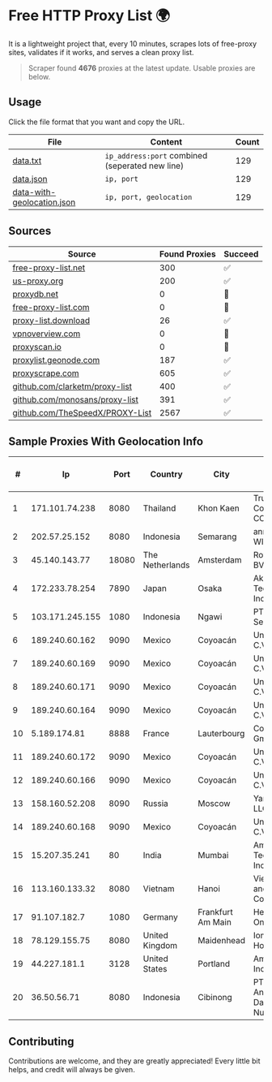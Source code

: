 
# Free HTTP Proxy List 🌍

It is a lightweight project that, every 10 minutes, scrapes lots of free-proxy sites, validates if it works, and serves a clean proxy list.


> Scraper found **4676** proxies at the latest update. Usable proxies are below.

## Usage

Click the file format that you want and copy the URL.


|File|Content|Count|
|----|-------|-----|
|[data.txt](https://raw.githubusercontent.com/themiralay/Proxy-List-World/master/data.txt)|`ip_address:port` combined (seperated new line)|129|
|[data.json](https://raw.githubusercontent.com/themiralay/Proxy-List-World/master/data.json)|`ip, port`|129|
|[data-with-geolocation.json](https://raw.githubusercontent.com/themiralay/Proxy-List-World/master/data-with-geolocation.json)|`ip, port, geolocation`|129|

## Sources

|Source|Found Proxies|Succeed|
|------|-------------|-------|
|[free-proxy-list.net](https://free-proxy-list.net)|300|✅|
|[us-proxy.org](https://www.us-proxy.org)|200|✅|
|[proxydb.net](http://proxydb.net)|0|🚫|
|[free-proxy-list.com](https://free-proxy-list.com/?page=&port=&type%5B%5D=http&type%5B%5D=https&up_time=0&search=Search)|0|🚫|
|[proxy-list.download](https://www.proxy-list.download/HTTP)|26|✅|
|[vpnoverview.com](https://vpnoverview.com/privacy/anonymous-browsing/free-proxy-servers)|0|🚫|
|[proxyscan.io](https://www.proxyscan.io)|0|🚫|
|[proxylist.geonode.com](https://proxylist.geonode.com/api/proxy-list?limit=300&page=1&sort_by=lastChecked&sort_type=desc&protocols=http,https)|187|✅|
|[proxyscrape.com](https://api.proxyscrape.com/v2/?request=displayproxies&protocol=http&timeout=10000&country=all&ssl=all&anonymity=all)|605|✅|
|[github.com/clarketm/proxy-list](https://raw.githubusercontent.com/clarketm/proxy-list/master/proxy-list-raw.txt)|400|✅|
|[github.com/monosans/proxy-list](https://raw.githubusercontent.com/monosans/proxy-list/main/proxies/http.txt)|391|✅|
|[github.com/TheSpeedX/PROXY-List](https://raw.githubusercontent.com/TheSpeedX/PROXY-List/master/http.txt)|2567|✅|


## Sample Proxies With Geolocation Info

|#|Ip|Port|Country|City|Internet Service Provider|
|-|--|----|-------|----|-------------------------|
|1|171.101.74.238|8080|Thailand|Khon Kaen|True Internet Corporation CO. Ltd.|
|2|202.57.25.152|8080|Indonesia|Semarang|announced of WINET|
|3|45.140.143.77|18080|The Netherlands|Amsterdam|RoyaleHosting BV|
|4|172.233.78.254|7890|Japan|Osaka|Akamai Technologies, Inc.|
|5|103.171.245.155|1080|Indonesia|Ngawi|PT Data Arta Sedaya|
|6|189.240.60.162|9090|Mexico|Coyoacán|Uninet S.A. de C.V.|
|7|189.240.60.169|9090|Mexico|Coyoacán|Uninet S.A. de C.V.|
|8|189.240.60.171|9090|Mexico|Coyoacán|Uninet S.A. de C.V.|
|9|189.240.60.164|9090|Mexico|Coyoacán|Uninet S.A. de C.V.|
|10|5.189.174.81|8888|France|Lauterbourg|Contabo GmbH|
|11|189.240.60.172|9090|Mexico|Coyoacán|Uninet S.A. de C.V.|
|12|189.240.60.166|9090|Mexico|Coyoacán|Uninet S.A. de C.V.|
|13|158.160.52.208|8090|Russia|Moscow|Yandex.Cloud LLC|
|14|189.240.60.168|9090|Mexico|Coyoacán|Uninet S.A. de C.V.|
|15|15.207.35.241|80|India|Mumbai|Amazon Technologies Inc.|
|16|113.160.133.32|8080|Vietnam|Hanoi|VietNam Post and Telecom Corporation|
|17|91.107.182.7|1080|Germany|Frankfurt Am Main|Hetzner Online AG|
|18|78.129.155.75|8080|United Kingdom|Maidenhead|Iomart Hosting Ltd|
|19|44.227.181.1|3128|United States|Portland|Amazon.com, Inc.|
|20|36.50.56.71|8080|Indonesia|Cibinong|PT Andromega Data Nusantara|



## Contributing

Contributions are welcome, and they are greatly appreciated! Every
little bit helps, and credit will always be given.

